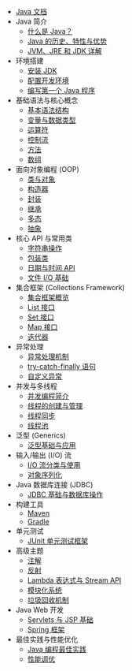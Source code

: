 - [Java 文档](index.md)
- Java 简介
    - [什么是 Java？](introduction.md)
    - [Java 的历史、特性与优势](introduction.md)
    - [JVM、JRE 和 JDK 详解](jvm-jre-jdk.md)
- 环境搭建
    - [安装 JDK](installation.md)
    - [配置开发环境](environment-setup.md)
    - [编写第一个 Java 程序](hello-world.md)
- 基础语法与核心概念
    - [基本语法结构](basic-syntax.md)
    - [变量与数据类型](variables-data-types.md)
    - [运算符](operators.md)
    - [控制流](control-flow.md)
    - [方法](methods.md)
    - [数组](arrays.md)
- 面向对象编程 (OOP)
    - [类与对象](classes-objects.md)
    - [构造器](constructors.md)
    - [封装](encapsulation.md)
    - [继承](inheritance.md)
    - [多态](polymorphism.md)
    - [抽象](abstraction.md)
- 核心 API 与常用类
    - [字符串操作](string-manipulation.md)
    - [包装类](wrapper-classes.md)
    - [日期与时间 API](date-time-api.md)
    - [文件 I/O 基础](file-io.md)
- 集合框架 (Collections Framework)
    - [集合框架概览](collections-overview.md)
    - [List 接口](list.md)
    - [Set 接口](set.md)
    - [Map 接口](map.md)
    - [迭代器](iterators.md)
- 异常处理
    - [异常处理机制](exception-handling.md)
    - [try-catch-finally 语句](try-catch-finally.md)
    - [自定义异常](custom-exceptions.md)
- 并发与多线程
    - [并发编程简介](concurrency-intro.md)
    - [线程的创建与管理](threads.md)
    - [线程同步](synchronization.md)
    - [线程池](thread-pools.md)
- 泛型 (Generics)
    - [泛型基础与应用](generics.md)
- 输入/输出 (I/O) 流
    - [I/O 流分类与使用](io-streams.md)
    - [对象序列化](serialization.md)
- Java 数据库连接 (JDBC)
    - [JDBC 基础与数据库操作](jdbc.md)
- 构建工具
    - [Maven](maven.md)
    - [Gradle](gradle.md)
- 单元测试
    - [JUnit 单元测试框架](junit.md)
- 高级主题
    - [注解](annotations.md)
    - [反射](reflection.md)
    - [Lambda 表达式与 Stream API](lambda-streams.md)
    - [模块化系统](modules.md)
    - [垃圾回收机制](garbage-collection.md)
- Java Web 开发
    - [Servlets 与 JSP 基础](servlets-jsp.md)
    - [Spring 框架](spring-framework.md)
- 最佳实践与性能优化
    - [Java 编程最佳实践](best-practices.md)
    - [性能调优](performance-tuning.md)
